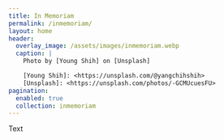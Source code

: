 ```yaml
---
title: In Memoriam
permalink: /inmemoriam/
layout: home
header:
  overlay_image: /assets/images/inmemoriam.webp
  caption: |
    Photo by [Young Shih] on [Unsplash]

    [Young Shih]: <https://unsplash.com/@yangchihshih>
    [Unsplash]: <https://unsplash.com/photos/-GCMUcuesFU>
pagination:
  enabled: true
  collection: inmemoriam
---
```


Text
